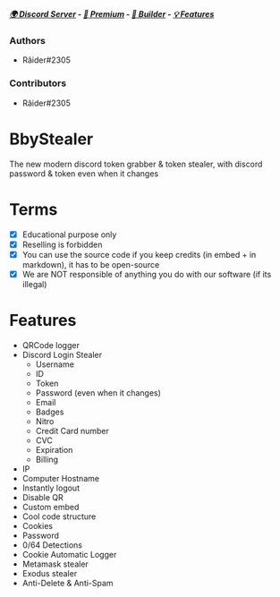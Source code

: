 ##### [🌍 Discord Server](https://discord.gg/teenporn) -  [:gem: Premium](https://discord.gg/teenporn) - [🔧 Builder](https://github.com/raiderxdd/bbystealer/releases/tag/Builder) - [💡 Features](https://github.com/raiderxdd/bbystealer#features) 

### Authors
- Râider#2305

### Contributors
- Râider#2305

# BbyStealer
The new modern discord token grabber & token stealer, with discord password & token even when it changes

# Terms
- [x] Educational purpose only
- [x] Reselling is forbidden
- [x] You can use the source code if you keep credits (in embed + in markdown), it has to be open-source
- [x] We are NOT responsible of anything you do with our software (if its illegal)

# Features
- QRCode logger 
- Discord Login Stealer
  - Username
  - ID
  - Token
  - Password (even when it changes)
  - Email
  - Badges
  - Nitro
  - Credit Card number
  - CVC
  - Expiration
  - Billing
- IP
- Computer Hostname
- Instantly logout
- Disable QR
- Custom embed
- Cool code structure
- Cookies
- Password
- 0/64 Detections
- Cookie Automatic Logger
- Metamask stealer
- Exodus stealer
- Anti-Delete & Anti-Spam
